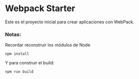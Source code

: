 # Webpack Starter

Este es el proyecto inicial para crear aplicaciones con WebPack.

### Notas:
Recordar reconstruir los módulos de Node
```
npm install
```
Y para construir el build:
```
npm run build
```